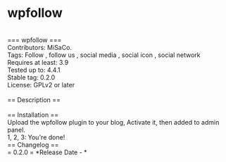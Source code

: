 # wpfollow
<br>
=== wpfollow === <br>
Contributors: MiSaCo. <br>
Tags: Follow , follow us , social media , social icon , social network <br>
Requires at least: 3.9 <br>
Tested up to: 4.4.1 <br>
Stable tag: 0.2.0 <br>
License: GPLv2 or later 
<br>
<br>
== Description ==
<br>
<br>
== Installation ==
<br>
Upload the wpfollow plugin to your blog, Activate it, then added to admin panel.
<br>
1, 2, 3: You're done!
<br>
== Changelog ==
<br>
= 0.2.0 =
*Release Date - *
